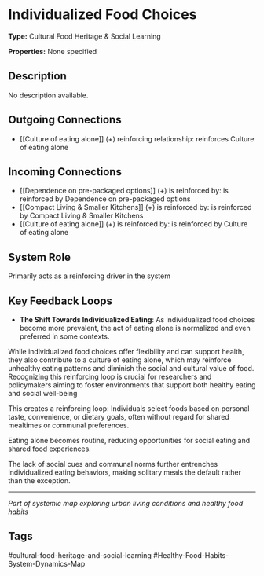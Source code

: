 # Individualized Food Choices

**Type:** Cultural Food Heritage & Social Learning

**Properties:** None specified

## Description
No description available.

## Outgoing Connections
- [[Culture of eating alone]] (+) reinforcing relationship: reinforces Culture of eating alone

## Incoming Connections
- [[Dependence on pre-packaged options]] (+) is reinforced by: is reinforced by Dependence on pre-packaged options
- [[Compact Living & Smaller Kitchens]] (+) is reinforced by: is reinforced by Compact Living & Smaller Kitchens
- [[Culture of eating alone]] (+) is reinforced by: is reinforced by Culture of eating alone

## System Role
Primarily acts as a reinforcing driver in the system

## Key Feedback Loops
- **The Shift Towards  Individualized Eating**: As individualized food choices become more prevalent, the act of eating alone is normalized and even preferred in some contexts. 

While individualized food choices offer flexibility and can support health, they also contribute to a culture of eating alone, which may reinforce unhealthy eating patterns and diminish the social and cultural value of food. Recognizing this reinforcing loop is crucial for researchers and policymakers aiming to foster environments that support both healthy eating and social well-being


This creates a reinforcing loop:
Individuals select foods based on personal taste, convenience, or dietary goals, often without regard for shared mealtimes or communal preferences.

Eating alone becomes routine, reducing opportunities for social eating and shared food experiences.

The lack of social cues and communal norms further entrenches individualized eating behaviors, making solitary meals the default rather than the exception.

---
*Part of systemic map exploring urban living conditions and healthy food habits*

## Tags
#cultural-food-heritage-and-social-learning #Healthy-Food-Habits-System-Dynamics-Map

